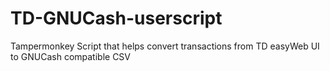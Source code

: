 # TD-GNUCash-userscript
Tampermonkey Script that helps convert transactions from TD easyWeb UI to GNUCash compatible CSV
